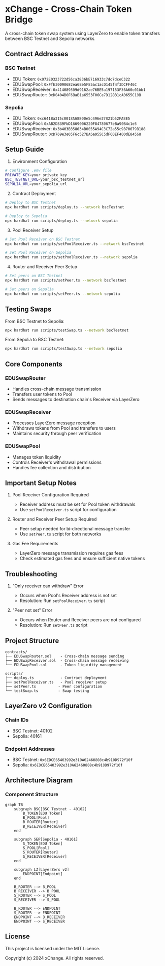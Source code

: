 # xChange - Cross-Chain Token Bridge

A cross-chain token swap system using LayerZero to enable token transfers between BSC Testnet and Sepolia networks.

## Contract Addresses

### BSC Testnet

- EDU Token: `0x072E0323722d56ca3836bE716933c7dc7dceC322`
- EDUSwapPool: `0xFfE30090682ea6Ee5F85ac1acD145f4f3DCFF46C`
- EDUSwapReceiver: `0x414089509d9162ae76BE5a197153F36A60c01bb1`
- EDUSwapRouter: `0xD0404B0F6BaB1a6553F06Ce7D12831cA0655C10B`

### Sepolia

- EDU Token: `0xc641Ba315c0018A68800e5c496e27821b52FAEE5`
- EDUSwapPool: `0xAB2D839FbD1669006220F84780677eBa90B4c1e5`
- EDUSwapReceiver: `0x3b403B358034B0055A94C3C72a55c9870679B188`
- EDUSwapRouter: `0xD769e3e05F6c527BA6a955C5dFC0EF400dE84568`

## Setup Guide

1. Environment Configuration

```bash
# Configure .env file
PRIVATE_KEY=your_private_key
BSC_TESTNET_URL=your_bsc_testnet_url
SEPOLIA_URL=your_sepolia_url
```

2. Contract Deployment

```bash
# Deploy to BSC Testnet
npx hardhat run scripts/deploy.ts --network bscTestnet

# Deploy to Sepolia
npx hardhat run scripts/deploy.ts --network sepolia
```

3. Pool Receiver Setup

```bash
# Set Pool Receiver on BSC Testnet
npx hardhat run scripts/setPoolReceiver.ts --network bscTestnet

# Set Pool Receiver on Sepolia
npx hardhat run scripts/setPoolReceiver.ts --network sepolia
```

4. Router and Receiver Peer Setup

```bash
# Set peers on BSC Testnet
npx hardhat run scripts/setPeer.ts --network bscTestnet

# Set peers on Sepolia
npx hardhat run scripts/setPeer.ts --network sepolia
```

## Testing Swaps

From BSC Testnet to Sepolia:

```bash
npx hardhat run scripts/testSwap.ts --network bscTestnet
```

From Sepolia to BSC Testnet:

```bash
npx hardhat run scripts/testSwap.ts --network sepolia
```

## Core Components

### EDUSwapRouter

- Handles cross-chain message transmission
- Transfers user tokens to Pool
- Sends messages to destination chain's Receiver via LayerZero

### EDUSwapReceiver

- Processes LayerZero message reception
- Withdraws tokens from Pool and transfers to users
- Maintains security through peer verification

### EDUSwapPool

- Manages token liquidity
- Controls Receiver's withdrawal permissions
- Handles fee collection and distribution

## Important Setup Notes

1. Pool Receiver Configuration Required

   - Receiver address must be set for Pool token withdrawals
   - Use `setPoolReceiver.ts` script for configuration

2. Router and Receiver Peer Setup Required

   - Peer setup needed for bi-directional message transfer
   - Use `setPeer.ts` script for both networks

3. Gas Fee Requirements
   - LayerZero message transmission requires gas fees
   - Check estimated gas fees and ensure sufficient native tokens

## Troubleshooting

1. "Only receiver can withdraw" Error

   - Occurs when Pool's Receiver address is not set
   - Resolution: Run `setPoolReceiver.ts` script

2. "Peer not set" Error
   - Occurs when Router and Receiver peers are not configured
   - Resolution: Run `setPeer.ts` script

## Project Structure

```
contracts/
├── EDUSwapRouter.sol    - Cross-chain message sending
├── EDUSwapReceiver.sol  - Cross-chain message receiving
└── EDUSwapPool.sol      - Token liquidity management

scripts/
├── deploy.ts            - Contract deployment
├── setPoolReceiver.ts   - Pool receiver setup
├── setPeer.ts          - Peer configuration
└── testSwap.ts         - Swap testing
```

## LayerZero v2 Configuration

### Chain IDs

- BSC Testnet: 40102
- Sepolia: 40161

### Endpoint Addresses

- BSC Testnet: `0x6EDCE65403992e310A62460808c4b910D972f10f`
- Sepolia: `0x6EDCE65403992e310A62460808c4b910D972f10f`

## Architecture Diagram

### Component Structure

```mermaid
graph TB
    subgraph BSC[BSC Testnet - 40102]
        B_TOKEN[EDU Token]
        B_POOL[Pool]
        B_ROUTER[Router]
        B_RECEIVER[Receiver]
    end

    subgraph SEP[Sepolia - 40161]
        S_TOKEN[EDU Token]
        S_POOL[Pool]
        S_ROUTER[Router]
        S_RECEIVER[Receiver]
    end

    subgraph LZ[LayerZero v2]
        ENDPOINT[Endpoint]
    end

    B_ROUTER --> B_POOL
    B_RECEIVER --> B_POOL
    S_ROUTER --> S_POOL
    S_RECEIVER --> S_POOL

    B_ROUTER --> ENDPOINT
    S_ROUTER --> ENDPOINT
    ENDPOINT --> B_RECEIVER
    ENDPOINT --> S_RECEIVER
```

## License

This project is licensed under the MIT License.

Copyright (c) 2024 xChange. All rights reserved.
